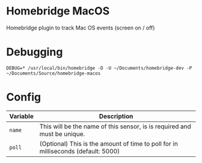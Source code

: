 # Homebridge MacOS
Homebridge plugin to track Mac OS events (screen on / off)

# Debugging
```
DEBUG=* /usr/local/bin/homebridge -D -U ~/Documents/homebridge-dev -P ~/Documents/Source/homebridge-macos
```

# Config
Variable | Description
-------- | -----------
`name` | This will be the name of this sensor, is is required and must be unique.
`poll` | (Optional) This is the amount of time to poll for in milliseconds (default: 5000)